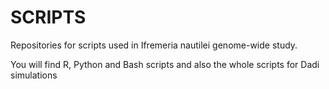 # SCRIPTS


Repositories for scripts used in Ifremeria nautilei genome-wide study.

You will find R, Python and Bash scripts and also the whole scripts for Dadi simulations
